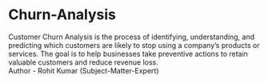 # Churn-Analysis
Customer Churn Analysis is the process of identifying, understanding, and predicting which customers are likely to stop using a company’s products or services. The goal is to help businesses take preventive actions to retain valuable customers and reduce revenue loss.
<br>
Author - Rohit Kumar (Subject-Matter-Expert)
